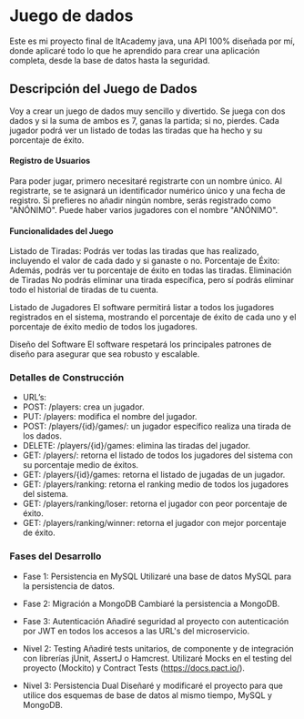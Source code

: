 # Juego de dados

Este es mi proyecto final de ItAcademy java, una API 100% diseñada por mí, donde aplicaré todo lo que he aprendido 
para crear una aplicación completa, desde la base de datos hasta la seguridad. 

## Descripción del Juego de Dados

Voy a crear un juego de dados muy sencillo y divertido. Se juega con dos dados y si la suma de ambos es 7, 
ganas la partida; si no, pierdes. Cada jugador podrá ver un listado de todas las tiradas que ha hecho 
y su porcentaje de éxito.

#### Registro de Usuarios
Para poder jugar, primero necesitaré registrarte con un nombre único. Al registrarte, se te asignará un identificador 
numérico único y una fecha de registro. Si prefieres no añadir ningún nombre, serás registrado como "ANÓNIMO". 
Puede haber varios jugadores con el nombre "ANÓNIMO".

#### Funcionalidades del Juego
Listado de Tiradas: Podrás ver todas las tiradas que has realizado, incluyendo el valor de cada dado y si ganaste o no.
Porcentaje de Éxito: Además, podrás ver tu porcentaje de éxito en todas las tiradas.
Eliminación de Tiradas
No podrás eliminar una tirada específica, pero sí podrás eliminar todo el historial de tiradas de tu cuenta.

Listado de Jugadores
El software permitirá listar a todos los jugadores registrados en el sistema, mostrando el porcentaje de éxito de 
cada uno y el porcentaje de éxito medio de todos los jugadores.

Diseño del Software
El software respetará los principales patrones de diseño para asegurar que sea robusto y escalable.

### Detalles de Construcción
- URL’s:
- POST: /players: crea un jugador.
- PUT: /players: modifica el nombre del jugador.
- POST: /players/{id}/games/: un jugador específico realiza una tirada de los dados.
- DELETE: /players/{id}/games: elimina las tiradas del jugador.
- GET: /players/: retorna el listado de todos los jugadores del sistema con su porcentaje medio de éxitos.
- GET: /players/{id}/games: retorna el listado de jugadas de un jugador.
- GET: /players/ranking: retorna el ranking medio de todos los jugadores del sistema.
- GET: /players/ranking/loser: retorna el jugador con peor porcentaje de éxito.
- GET: /players/ranking/winner: retorna el jugador con mejor porcentaje de éxito.

### Fases del Desarrollo
* Fase 1: Persistencia en MySQL
Utilizaré una base de datos MySQL para la persistencia de datos.

* Fase 2: Migración a MongoDB
Cambiaré la persistencia a MongoDB.

* Fase 3: Autenticación
Añadiré seguridad al proyecto con autenticación por JWT en todos los accesos a las URL's del microservicio.

* Nivel 2: Testing
Añadiré tests unitarios, de componente y de integración con librerías jUnit, AssertJ o Hamcrest.
Utilizaré Mocks en el testing del proyecto (Mockito) y Contract Tests (https://docs.pact.io/).

* Nivel 3: Persistencia Dual
Diseñaré y modificaré el proyecto para que utilice dos esquemas de base de datos al mismo tiempo, MySQL y MongoDB.